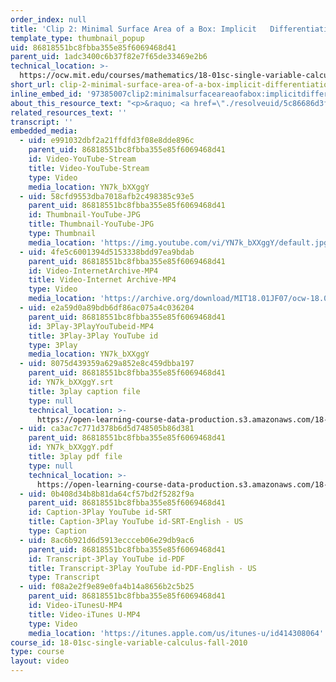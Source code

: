 ```yaml
---
order_index: null
title: 'Clip 2: Minimal Surface Area of a Box: Implicit   Differentiation'
template_type: thumbnail_popup
uid: 86818551bc8fbba355e85f6069468d41
parent_uid: 1adc3400c6b37f82e7f65de33469e2b6
technical_location: >-
  https://ocw.mit.edu/courses/mathematics/18-01sc-single-variable-calculus-fall-2010/unit-2-applications-of-differentiation/part-b-optimization-related-rates-and-newtons-method/session-30-optimization-problems-ii/clip-2-minimal-surface-area-of-a-box-implicit-differentiation
short_url: clip-2-minimal-surface-area-of-a-box-implicit-differentiation
inline_embed_id: '97385007clip2:minimalsurfaceareaofabox:implicitdifferentiation54312147'
about_this_resource_text: "<p>&raquo; <a href=\"./resolveuid/5c86686d3f87ef22bbe95b764078d3c0\" title=\"Open in a new window.\" target=\"_blank\">Accompanying Notes (PDF)</a></p>\r\n<p class=\"scholar_medsm\">From Lecture 12 of <a href=\"http://ocw.mit.edu/courses/mathematics/18-01-single-variable-calculus-fall-2006/video-lectures/\"><em>18.01 Single Variable Calculus, Fall 2006</em></a></p>"
related_resources_text: ''
transcript: ''
embedded_media:
  - uid: e991032dbf2a21ffdfd3f08e8dde896c
    parent_uid: 86818551bc8fbba355e85f6069468d41
    id: Video-YouTube-Stream
    title: Video-YouTube-Stream
    type: Video
    media_location: YN7k_bXXggY
  - uid: 58cfd9553dba7018afb2c498385c93e5
    parent_uid: 86818551bc8fbba355e85f6069468d41
    id: Thumbnail-YouTube-JPG
    title: Thumbnail-YouTube-JPG
    type: Thumbnail
    media_location: 'https://img.youtube.com/vi/YN7k_bXXggY/default.jpg'
  - uid: 4fe5c6001394d5153338bdd97ea9bdab
    parent_uid: 86818551bc8fbba355e85f6069468d41
    id: Video-InternetArchive-MP4
    title: Video-Internet Archive-MP4
    type: Video
    media_location: 'https://archive.org/download/MIT18.01JF07/ocw-18.01-f07-lec12_300k.mp4'
  - uid: e2a59d0a89bdb6df86ac075a4c036204
    parent_uid: 86818551bc8fbba355e85f6069468d41
    id: 3Play-3PlayYouTubeid-MP4
    title: 3Play-3Play YouTube id
    type: 3Play
    media_location: YN7k_bXXggY
  - uid: 8075d439359a629a852e8c459dbba197
    parent_uid: 86818551bc8fbba355e85f6069468d41
    id: YN7k_bXXggY.srt
    title: 3play caption file
    type: null
    technical_location: >-
      https://open-learning-course-data-production.s3.amazonaws.com/18-01sc-single-variable-calculus-fall-2010/c9d81ca4bdcf77ffa0e7e2ad661da28b_YN7k_bXXggY.srt
  - uid: ca3ac7c771d378b6d5d748505b86d381
    parent_uid: 86818551bc8fbba355e85f6069468d41
    id: YN7k_bXXggY.pdf
    title: 3play pdf file
    type: null
    technical_location: >-
      https://open-learning-course-data-production.s3.amazonaws.com/18-01sc-single-variable-calculus-fall-2010/cf0e6a12d9f28d492c5ae49135f40773_YN7k_bXXggY.pdf
  - uid: 0b408d34b8b81da64cf57bd2f5282f9a
    parent_uid: 86818551bc8fbba355e85f6069468d41
    id: Caption-3Play YouTube id-SRT
    title: Caption-3Play YouTube id-SRT-English - US
    type: Caption
  - uid: 8ac6b921d6d5913eccceb06e29db9ac6
    parent_uid: 86818551bc8fbba355e85f6069468d41
    id: Transcript-3Play YouTube id-PDF
    title: Transcript-3Play YouTube id-PDF-English - US
    type: Transcript
  - uid: f08a2e2f9e89e0fa4b14a8656b2c5b25
    parent_uid: 86818551bc8fbba355e85f6069468d41
    id: Video-iTunesU-MP4
    title: Video-iTunes U-MP4
    type: Video
    media_location: 'https://itunes.apple.com/us/itunes-u/id414308064'
course_id: 18-01sc-single-variable-calculus-fall-2010
type: course
layout: video
---
```

